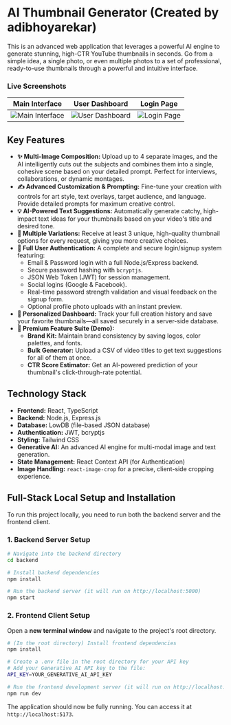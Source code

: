 # AI Thumbnail Generator (Created by adibhoyarekar)

This is an advanced web application that leverages a powerful AI engine to generate stunning, high-CTR YouTube thumbnails in seconds. Go from a simple idea, a single photo, or even multiple photos to a set of professional, ready-to-use thumbnails through a powerful and intuitive interface.

### Live Screenshots

| Main Interface | User Dashboard | Login Page |
| :---: | :---: | :---: |
| ![Main Interface](screenshots/screenshot-1.png) | ![User Dashboard](screenshots/screenshot-2.png) | ![Login Page](screenshots/screenshot-3.png) |

## Key Features

*   **✨ Multi-Image Composition:** Upload up to 4 separate images, and the AI intelligently cuts out the subjects and combines them into a single, cohesive scene based on your detailed prompt. Perfect for interviews, collaborations, or dynamic montages.
*   **✍️ Advanced Customization & Prompting:** Fine-tune your creation with controls for art style, text overlays, target audience, and language. Provide detailed prompts for maximum creative control.
*   **💡 AI-Powered Text Suggestions:** Automatically generate catchy, high-impact text ideas for your thumbnails based on your video's title and desired tone.
*   **🔄 Multiple Variations:** Receive at least 3 unique, high-quality thumbnail options for every request, giving you more creative choices.
*   **🔐 Full User Authentication:** A complete and secure login/signup system featuring:
    *   Email & Password login with a full Node.js/Express backend.
    *   Secure password hashing with `bcryptjs`.
    *   JSON Web Token (JWT) for session management.
    *   Social logins (Google & Facebook).
    *   Real-time password strength validation and visual feedback on the signup form.
    *   Optional profile photo uploads with an instant preview.
*   **👤 Personalized Dashboard:** Track your full creation history and save your favorite thumbnails—all saved securely in a server-side database.
*   **💎 Premium Feature Suite (Demo):**
    *   **Brand Kit:** Maintain brand consistency by saving logos, color palettes, and fonts.
    *   **Bulk Generator:** Upload a CSV of video titles to get text suggestions for all of them at once.
    *   **CTR Score Estimator:** Get an AI-powered prediction of your thumbnail's click-through-rate potential.

## Technology Stack

*   **Frontend:** React, TypeScript
*   **Backend:** Node.js, Express.js
*   **Database:** LowDB (file-based JSON database)
*   **Authentication:** JWT, bcryptjs
*   **Styling:** Tailwind CSS
*   **Generative AI:** An advanced AI engine for multi-modal image and text generation.
*   **State Management:** React Context API (for Authentication)
*   **Image Handling:** `react-image-crop` for a precise, client-side cropping experience.

## Full-Stack Local Setup and Installation

To run this project locally, you need to run both the backend server and the frontend client.

### 1. Backend Server Setup

```bash
# Navigate into the backend directory
cd backend

# Install backend dependencies
npm install

# Run the backend server (it will run on http://localhost:5000)
npm start
```

### 2. Frontend Client Setup

Open a **new terminal window** and navigate to the project's root directory.

```bash
# (In the root directory) Install frontend dependencies
npm install

# Create a .env file in the root directory for your API key
# Add your Generative AI API key to the file:
API_KEY=YOUR_GENERATIVE_AI_API_KEY

# Run the frontend development server (it will run on http://localhost:5173)
npm run dev
```

The application should now be fully running. You can access it at `http://localhost:5173`.
